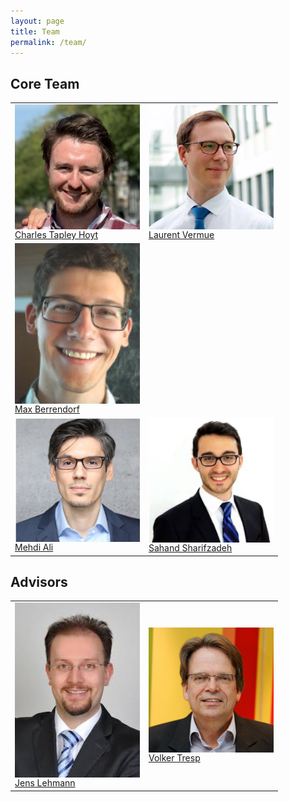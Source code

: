 ```yaml
---
layout: page
title: Team
permalink: /team/
---
```

## Core Team

<table>
<tr>
<td>
<img src="/img/team/charlie.jpeg" alt="Headshot of Charles Tapley Hoyt" width="200" align="center"/>
<br />
<a href="https://github.com/cthoyt">Charles Tapley Hoyt</a>
</td>
<td>
<img src="/img/team/laurent.png" alt="Headshot of Laurent Vermue" width="200" align="center"/>
<br />
<a href="https://github.com/lvermue">Laurent Vermue</a>
</td>
</tr>
<tr>
<td>
<img src="/img/team/max.jpg" alt="Headshot of Max Berrendorf" width="200" align="center"/>
<br />
<a href="https://github.com/mberr">Max Berrendorf</a>
</td>
<td></td>
</tr>
<tr>
<td>
<img src="/img/team/mehdi.png" alt="Headshot of Mehdi Ali. He's a really good guy." width="200" align="center"/>
<br />
<a href="https://github.com/mali-git">Mehdi Ali</a>
</td>
<td>
<img src="/img/team/sahand.png" alt="Headshot of Sahand Sharifzadeh" width="200" align="center"/>
<br />
<a href="https://github.com/sharifza">Sahand Sharifzadeh</a>
</td>
</tr>
</table>

## Advisors

<table>
<tr>
<td>
<img src="/img/team/jens.jpg" alt="Headshot of Jens Lehmann" width="200" align="center"/>
<br />
<a href="http://jens-lehmann.org/">Jens Lehmann</a>
</td>
<td>
<img src="/img/team/volker.jpg" alt="Headshot of Volker Tresp" width="200" align="center"/>
<br />
<a href="https://www.dbs.ifi.lmu.de/~tresp/">Volker Tresp</a>
</td>
</tr>
</table>
